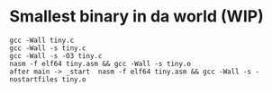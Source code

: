 # Smallest binary in da world (WIP)

```
gcc -Wall tiny.c
gcc -Wall -s tiny.c
gcc -Wall -s -O3 tiny.c
nasm -f elf64 tiny.asm && gcc -Wall -s tiny.o
after main -> _start  nasm -f elf64 tiny.asm && gcc -Wall -s -nostartfiles tiny.o
```

